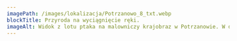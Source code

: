 ```yaml
---
imagePath: /images/lokalizacja/Potrzanowo_8_txt.webp
blockTitle: Przyroda na wyciągnięcie ręki.
imageAlt: Widok z lotu ptaka na malowniczy krajobraz w Potrzanowie. W dolnej części zdjęcia widoczne jest jezioro otoczone drzewami, a wokół niego rozciągają się domy i zabudowania wśród pól i lasów. Pola uprawne tworzą zielono-brązowy wzór na krajobrazie, a w oddali widać lasy, łąki i inne miejscowości. Jest to spokojna, wiejska okolica, idealna do życia blisko natury.
---
```

